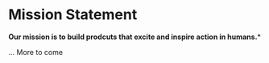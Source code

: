 # Mission Statement

**Our mission is to build prodcuts that excite and inspire action in humans.***

... More to come
